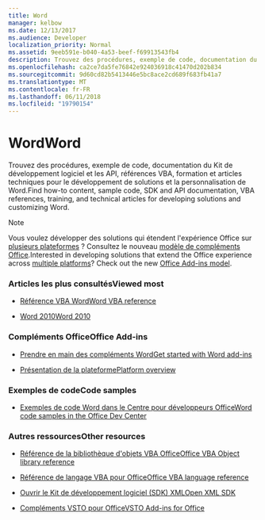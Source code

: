 ```yaml
---
title: Word
manager: kelbow
ms.date: 12/13/2017
ms.audience: Developer
localization_priority: Normal
ms.assetid: 9eeb591e-b040-4a53-beef-f69913543fb4
description: Trouvez des procédures, exemple de code, documentation du Kit de développement logiciel et les API, références VBA, formation et articles techniques pour le développement de solutions et la personnalisation de Word.
ms.openlocfilehash: ca2ce7da5fe76842e924036918c41470d202b834
ms.sourcegitcommit: 9d60cd82b5413446e5bc8ace2cd689f683fb41a7
ms.translationtype: MT
ms.contentlocale: fr-FR
ms.lasthandoff: 06/11/2018
ms.locfileid: "19790154"
---
```

# <a name="word"></a><span data-ttu-id="b4428-103">Word</span><span class="sxs-lookup"><span data-stu-id="b4428-103">Word</span></span>

<span data-ttu-id="b4428-104">Trouvez des procédures, exemple de code, documentation du Kit de développement logiciel et les API, références VBA, formation et articles techniques pour le développement de solutions et la personnalisation de Word.</span><span class="sxs-lookup"><span data-stu-id="b4428-104">Find how-to content, sample code, SDK and API documentation, VBA references, training, and technical articles for developing solutions and customizing Word.</span></span>
  
> [!NOTE]
> <span data-ttu-id="b4428-p101">Vous voulez développer des solutions qui étendent l'expérience Office sur [plusieurs plateformes](https://docs.microsoft.com/fr-fr/office/dev/add-ins/overview/office-add-in-availability) ? Consultez le nouveau [modèle de compléments Office](https://docs.microsoft.com/fr-fr/office/dev/add-ins/overview/office-add-ins).</span><span class="sxs-lookup"><span data-stu-id="b4428-p101">Interested in developing solutions that extend the Office experience across [multiple platforms](https://docs.microsoft.com/fr-fr/office/dev/add-ins/overview/office-add-in-availability)? Check out the new [Office Add-ins model](https://docs.microsoft.com/fr-fr/office/dev/add-ins/overview/office-add-ins).</span></span>  
  
### <a name="viewed-most"></a><span data-ttu-id="b4428-107">Articles les plus consultés</span><span class="sxs-lookup"><span data-stu-id="b4428-107">Viewed most</span></span>
  
- [<span data-ttu-id="b4428-108">Référence VBA Word</span><span class="sxs-lookup"><span data-stu-id="b4428-108">Word VBA reference</span></span>](https://msdn.microsoft.com/fr-fr/library/ee861527.aspx)
  
- [<span data-ttu-id="b4428-109">Word 2010</span><span class="sxs-lookup"><span data-stu-id="b4428-109">Word 2010</span></span>](https://msdn.microsoft.com/fr-fr/library/office/ff601860%28v=office.14%29.aspx)
  
### <a name="office-add-ins"></a><span data-ttu-id="b4428-110">Compléments Office</span><span class="sxs-lookup"><span data-stu-id="b4428-110">Office Add-ins</span></span>
  
- [<span data-ttu-id="b4428-111">Prendre en main des compléments Word</span><span class="sxs-lookup"><span data-stu-id="b4428-111">Get started with Word add-ins</span></span>](https://docs.microsoft.com/fr-fr/office/dev/add-ins/quickstarts/word-quickstart)
  
- [<span data-ttu-id="b4428-112">Présentation de la plateforme</span><span class="sxs-lookup"><span data-stu-id="b4428-112">Platform overview</span></span>](https://docs.microsoft.com/fr-fr/office/dev/add-ins/overview/office-add-ins)
  
### <a name="code-samples"></a><span data-ttu-id="b4428-113">Exemples de code</span><span class="sxs-lookup"><span data-stu-id="b4428-113">Code samples</span></span>
  
- [<span data-ttu-id="b4428-114">Exemples de code Word dans le Centre pour développeurs Office</span><span class="sxs-lookup"><span data-stu-id="b4428-114">Word code samples in the Office Dev Center</span></span>](https://developer.microsoft.com/fr-fr/word/gallery/?filterBy=Word,Samples)
  
### <a name="other-resources"></a><span data-ttu-id="b4428-115">Autres ressources</span><span class="sxs-lookup"><span data-stu-id="b4428-115">Other resources</span></span>
  
- [<span data-ttu-id="b4428-116">Référence de la bibliothèque d'objets VBA Office</span><span class="sxs-lookup"><span data-stu-id="b4428-116">Office VBA Object library reference</span></span>](http://msdn.microsoft.com/library/727c4e1c-e13c-7bac-e833-b1322607dfd3%28Office.15%29.aspx)
  
- [<span data-ttu-id="b4428-117">Référence de langage VBA pour Office</span><span class="sxs-lookup"><span data-stu-id="b4428-117">Office VBA language reference</span></span>](http://msdn.microsoft.com/library/9c1e8386-0309-c52c-856b-963220382eb8%28Office.15%29.aspx)
  
- [<span data-ttu-id="b4428-118">Ouvrir le Kit de développement logiciel (SDK) XML</span><span class="sxs-lookup"><span data-stu-id="b4428-118">Open XML SDK</span></span>](http://msdn.microsoft.com/library/f6a9ae68-7989-4208-97f5-3c945137a0ab%28Office.15%29.aspx)
  
- [<span data-ttu-id="b4428-119">Compléments VSTO pour Office</span><span class="sxs-lookup"><span data-stu-id="b4428-119">VSTO Add-ins for Office</span></span>](https://msdn.microsoft.com/fr-fr/library/jj620922.aspx)
  

